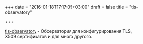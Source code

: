 +++
date = "2016-01-18T17:17:05+03:00"
draft = false
title = "tls-observatory"

+++

<p><a href="https://github.com/mozilla/tls-observatory">tls-observatory</a>&nbsp;- Обсерватория для конфигурирования&nbsp;TLS, X509&nbsp;сертификатов и для много другого.</p>

